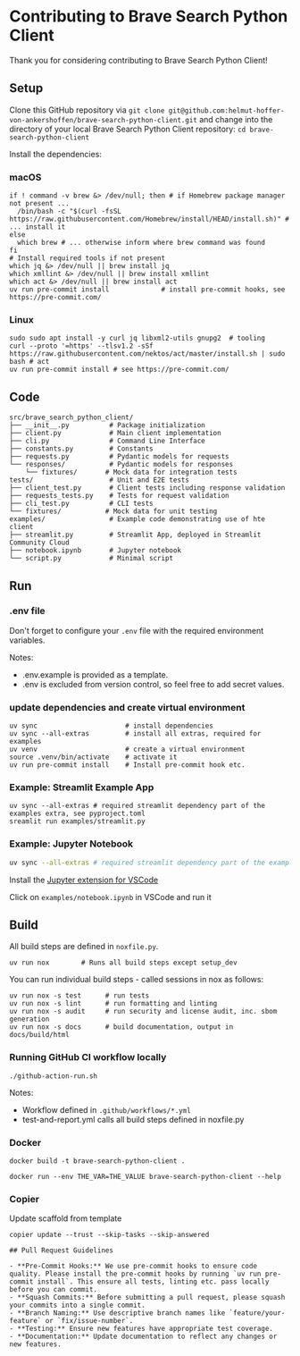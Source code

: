 # Contributing to Brave Search Python Client

Thank you for considering contributing to Brave Search Python Client!

## Setup

Clone this GitHub repository via
`git clone git@github.com:helmut-hoffer-von-ankershoffen/brave-search-python-client.git`
and change into the directory of your local Brave Search Python Client
repository: `cd brave-search-python-client`

Install the dependencies:

### macOS

```shell
if ! command -v brew &> /dev/null; then # if Homebrew package manager not present ...
  /bin/bash -c "$(curl -fsSL https://raw.githubusercontent.com/Homebrew/install/HEAD/install.sh)" # ... install it
else
  which brew # ... otherwise inform where brew command was found
fi
# Install required tools if not present
which jq &> /dev/null || brew install jq
which xmllint &> /dev/null || brew install xmllint
which act &> /dev/null || brew install act
uv run pre-commit install             # install pre-commit hooks, see https://pre-commit.com/
```

### Linux

```shell
sudo sudo apt install -y curl jq libxml2-utils gnupg2  # tooling
curl --proto '=https' --tlsv1.2 -sSf https://raw.githubusercontent.com/nektos/act/master/install.sh | sudo bash # act
uv run pre-commit install # see https://pre-commit.com/
```

## Code

```
src/brave_search_python_client/
├── __init__.py          # Package initialization
├── client.py            # Main client implementation
├── cli.py               # Command Line Interface
├── constants.py         # Constants
├── requests.py          # Pydantic models for requests
└── responses/           # Pydantic models for responses
    └── fixtures/       # Mock data for integration tests
tests/                   # Unit and E2E tests
├── client_test.py       # Client tests including response validation
├── requests_tests.py    # Tests for request validation
├── cli_test.py          # CLI tests
└── fixtures/           # Mock data for unit testing
examples/                # Example code demonstrating use of hte client
├── streamlit.py         # Streamlit App, deployed in Streamlit Community Cloud
├── notebook.ipynb       # Jupyter notebook
└── script.py            # Minimal script
```

## Run

### .env file

Don't forget to configure your `.env` file with the required environment
variables.

Notes:

- .env.example is provided as a template.
- .env is excluded from version control, so feel free to add secret values.

### update dependencies and create virtual environment

```shell
uv sync                      # install dependencies
uv sync --all-extras         # install all extras, required for examples
uv venv                      # create a virtual environment
source .venv/bin/activate    # activate it
uv run pre-commit install    # Install pre-commit hook etc.
```

### Example: Streamlit Example App

```shell
uv sync --all-extras # required streamlit dependency part of the examples extra, see pyproject.toml
sreamlit run examples/streamlit.py
```

### Example: Jupyter Notebook

```bash
uv sync --all-extras # required streamlit dependency part of the examples extra, see pyproject.toml
```

Install the
[Jupyter extension for VSCode](https://marketplace.visualstudio.com/items?itemName=ms-toolsai.jupyter)

Click on `examples/notebook.ipynb` in VSCode and run it

## Build

All build steps are defined in `noxfile.py`.

```shell
uv run nox        # Runs all build steps except setup_dev
```

You can run individual build steps - called sessions in nox as follows:

```shell
uv run nox -s test      # run tests
uv run nox -s lint      # run formatting and linting
uv run nox -s audit     # run security and license audit, inc. sbom generation
uv run nox -s docs      # build documentation, output in docs/build/html
```

### Running GitHub CI workflow locally

```shell
./github-action-run.sh
```

Notes:

- Workflow defined in `.github/workflows/*.yml`
- test-and-report.yml calls all build steps defined in noxfile.py

### Docker

```shell
docker build -t brave-search-python-client .
```

```shell
docker run --env THE_VAR=THE_VALUE brave-search-python-client --help
```

### Copier

Update scaffold from template

```shell
copier update --trust --skip-tasks --skip-answered

## Pull Request Guidelines

- **Pre-Commit Hooks:** We use pre-commit hooks to ensure code quality. Please install the pre-commit hooks by running `uv run pre-commit install`. This ensure all tests, linting etc. pass locally before you can commit.
- **Squash Commits:** Before submitting a pull request, please squash your commits into a single commit.
- **Branch Naming:** Use descriptive branch names like `feature/your-feature` or `fix/issue-number`.
- **Testing:** Ensure new features have appropriate test coverage.
- **Documentation:** Update documentation to reflect any changes or new features.
```
